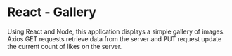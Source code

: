 # React - Gallery

Using React and Node, this application displays a simple gallery of images. Axios GET requests retrieve data from the server and PUT request update the current count of likes on the server.
